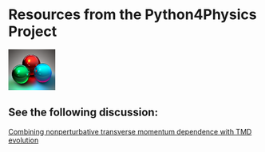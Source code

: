 # Resources from the Python4Physics Project
<img src="images/3quarks.png" width="94" height="82">

## See the following discussion:

[Combining nonperturbative transverse momentum dependence with TMD evolution](https://arxiv.org/abs/2205.05750)
